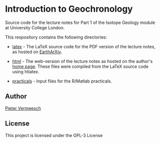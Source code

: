 # Introduction to Geochronology

Source code for the lecture notes for Part 1 of the Isotope Geology
module at University College London.

This respository contains the following directories:

* [latex](https://www.github.com/pvermees/geotopes/tree/master/latex) -
  The LaTeX source code for the PDF version of the lecture notes, as
  hosted on [EarthArXiv](http://dx.doi.org/10.17605/OSF.IO/SJ4FT).

* [html](http://www.github.com/pvermees/geotopes/tree/master/html) -
  The web-version of the lecture notes as hosted on the author's
  [home page](http://ucl.ac.uk/~ucfbpve/geotopes). These files
  were compiled from the LaTeX source code using htlatex.

* [practicals](https://www.github.com/pvermees/geotopes/tree/master/practicals) -
  Input files for the R/Matlab practicals.

## Author

[Pieter Vermeesch](http://pieter.london-geochron.com)

## License

This project is licensed under the GPL-3 License